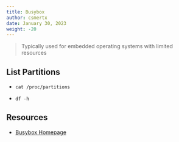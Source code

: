 ```yaml
---
title: Busybox
author: csmertx
date: January 30, 2023
weight: -20
---
```


> Typically used for embedded operating systems with limited resources

## List Partitions

- ```cat /proc/partitions```

- ```df -h```

## Resources

- [Busybox Homepage](https://www.busybox.net/)
